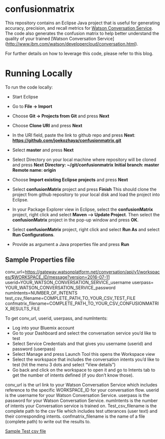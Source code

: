 # confusionmatrix
This repository contains an Eclipse Java project that is useful for generating accuracy, precision, and recall metrics 
for [Watson Conversation Service](http://www.ibm.com/watson/developercloud/conversation.html). The code also generates
the confusion matrix to help better understand the quality of your trained [Watson Conversation Service]
(http://www.ibm.com/watson/developercloud/conversation.html).

For further details on how to leverage this code, please refer to this blog.

# Running Locally
To run the code locally:
-	Start Eclipse
-	Go to **File -> Import**
-	Choose **Git -> Projects from Git** and press **Next**
-	Choose **Clone URI** and press **Next**
-	In the URI field, paste the link to github repo and press **Next**:
  **https://github.com/joekozhaya/confusionmatrix.git**
-	Select **master** and press **Next**
-	Select Directory on your local machine where repository will be cloned and press **Next**
  **Directory: ~/git/confusionmatrix**
  **Initial branch: master**
  **Remote name: origin**
-	Choose **Import existing Eclipse projects** and press **Next**
-	Select **confusionMatrix** project and press **Finish**
 This should clone the project from github repository to your local disk and load the project into Eclipse.
-	In your Package Explorer view in Eclipse, select the **confusionMatrix** project, right click and select 
  **Maven --> Update Project**. Then select the **confusionMatrix** project in the pop-up window and press **OK**.

-	Select **confusionMatrix** project, right click and select **Run As** and select **Run Configurations**. 
- Provide as argument a Java properties file and press **Run**

## Sample Properties file
conv_url=https://gateway.watsonplatform.net/conversation/api/v1/workspaces/$WORKSPACE_ID/message?version=2016-07-11
userid=YOUR_WATSON_CONVERSATION_SERVICE_username
userpass= YOUR_WATSON_CONVERSATION_SERVICE_password
numIntents=NUMBER_OF_INTENTS
test_csv_filename=COMPLETE_PATH_TO_YOUR_CSV_TEST_FILE
confmatrix_filename=COMPLETE_PATH_TO_YOUR_CSV_CONFUSIONMATRIX_RESULTS_FILE

To get conv_url, userid, userpass, and numIntents:
-	Log into your Bluemix account
-	Go to your Dashboard and select the conversation service you’d like to test
-	Select Service Credentials and that gives you username (userid) and password (userpass)
-	Select Manage and press Launch Tool  this opens the Workspace view
-	Select the workspace that includes the conversation intents you’d like to test (hit the menu 3 dots and select “View details”)
-	Go back and click on the workspace to open it and go to Intents tab to get the number of intents defined (if you don’t know those).

conv_url is the url link to your Watson Conversation Service which includes reference to the specific WORKSPACE_ID for your conversation flow.
userid is the username for your Watson Conversation Service.
userpass is the password for your Watson Conversation Service.
numIntents is the number of intents your Conversation service is trained on.
Test_csv_filename is the complete path to the csv file which includes test utterances (user text) and their corresponding intents.
confmatrix_filename is the name of a file (complete path) to write out the results to.

[Sample Test csv file](/sampleTest.csv?raw=true)
